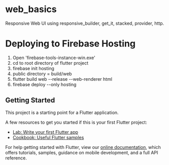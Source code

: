 # web_basics

Responsive Web UI using responsive_builder, get_it, stacked, provider, http.

# Deploying to Firebase Hosting

1. Open 'firebase-tools-instance-win.exe'
2. cd to root directory of flutter project
3. firebase init hosting
4. public directory = build/web
5. flutter build web --release --web-renderer html
6. firebase deploy --only hosting

## Getting Started

This project is a starting point for a Flutter application.

A few resources to get you started if this is your first Flutter project:

- [Lab: Write your first Flutter app](https://flutter.dev/docs/get-started/codelab)
- [Cookbook: Useful Flutter samples](https://flutter.dev/docs/cookbook)

For help getting started with Flutter, view our
[online documentation](https://flutter.dev/docs), which offers tutorials,
samples, guidance on mobile development, and a full API reference.
